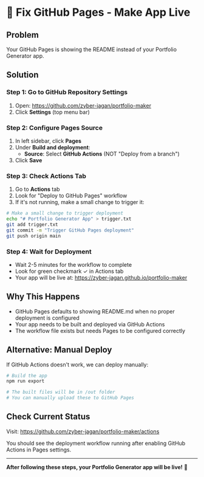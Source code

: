 # 🔧 Fix GitHub Pages - Make App Live

## Problem
Your GitHub Pages is showing the README instead of your Portfolio Generator app.

## Solution

### Step 1: Go to GitHub Repository Settings

1. Open: https://github.com/zyber-jagan/portfolio-maker
2. Click **Settings** (top menu bar)

### Step 2: Configure Pages Source

1. In left sidebar, click **Pages**
2. Under **Build and deployment**:
   - **Source**: Select **GitHub Actions** (NOT "Deploy from a branch")
3. Click **Save**

### Step 3: Check Actions Tab

1. Go to **Actions** tab
2. Look for "Deploy to GitHub Pages" workflow
3. If it's not running, make a small change to trigger it:

```bash
# Make a small change to trigger deployment
echo "# Portfolio Generator App" > trigger.txt
git add trigger.txt
git commit -m "Trigger GitHub Pages deployment"
git push origin main
```

### Step 4: Wait for Deployment

- Wait 2-5 minutes for the workflow to complete
- Look for green checkmark ✓ in Actions tab
- Your app will be live at: https://zyber-jagan.github.io/portfolio-maker

## Why This Happens

- GitHub Pages defaults to showing README.md when no proper deployment is configured
- Your app needs to be built and deployed via GitHub Actions
- The workflow file exists but needs Pages to be configured correctly

## Alternative: Manual Deploy

If GitHub Actions doesn't work, we can deploy manually:

```bash
# Build the app
npm run export

# The built files will be in /out folder
# You can manually upload these to GitHub Pages
```

## Check Current Status

Visit: https://github.com/zyber-jagan/portfolio-maker/actions

You should see the deployment workflow running after enabling GitHub Actions in Pages settings.

---

**After following these steps, your Portfolio Generator app will be live!** 🎉
